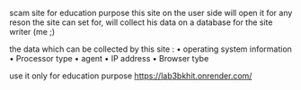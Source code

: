 scam site for education purpose 
this site on the user side will open it for any reson the site can set for, will collect his data on a database for the site writer (me ;) 

the data which can be collected by this site : 
• operating system information 
• Processor type
• agent
• IP address
• Browser tybe 

use it only for education purpose 
https://lab3bkhit.onrender.com/
